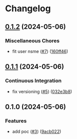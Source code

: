 # Changelog

## [0.1.2](https://github.com/Omochice/replace-std-to-jsr/compare/v0.1.1...v0.1.2) (2024-05-06)


### Miscellaneous Chores

* fit user nsme ([#7](https://github.com/Omochice/replace-std-to-jsr/issues/7)) ([160ff46](https://github.com/Omochice/replace-std-to-jsr/commit/160ff468f52a89aded0ec941c3d2962770280e0f))

## [0.1.1](https://github.com/Omochice/replace-std-to-jsr/compare/v0.1.0...v0.1.1) (2024-05-06)


### Continuous Integration

* fix versioning ([#5](https://github.com/Omochice/replace-std-to-jsr/issues/5)) ([032e3b8](https://github.com/Omochice/replace-std-to-jsr/commit/032e3b8b768e41708b356540c6c4f00413840d6f))

## 0.1.0 (2024-05-06)


### Features

* add poc ([#3](https://github.com/Omochice/replace-std-to-jsr/issues/3)) ([9acb022](https://github.com/Omochice/replace-std-to-jsr/commit/9acb02267bfe0a4dcf7b817c017d594803cddd20))
